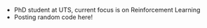 - PhD student at UTS, current focus is on Reinforcement Learning
- Posting random code here!

<!---
nelma-7/nelma-7 is a ✨ special ✨ repository because its `README.md` (this file) appears on your GitHub profile.
You can click the Preview link to take a look at your changes.
--->
